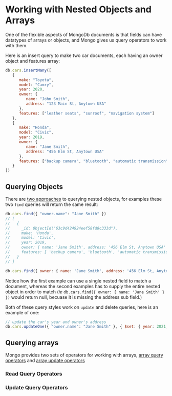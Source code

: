 # Working with Nested Objects and Arrays

One of the flexible aspects of MongoDb documents is that fields can have datatypes of arrays or objects, and Mongo gives us query operators to work with them.

Here is an insert query to make two car documents, each having an owner object and features array:

```javascript
db.cars.insertMany([
   {
      make: "Toyota",
      model: "Camry",
      year: 2020,
      owner: {
         name: "John Smith",
         address: "123 Main St, Anytown USA"
      },
      features: ["leather seats", "sunroof", "navigation system"]
   },
   {
      make: "Honda",
      model: "Civic",
      year: 2019,
      owner: {
         name: "Jane Smith",
         address: "456 Elm St, Anytown USA"
      },
      features: ["backup camera", "bluetooth", "automatic transmission"]
   }
])
```

## Querying Objects

There are [two approaches](https://www.mongodb.com/docs/manual/tutorial/query-embedded-documents/#query-on-nested-field) to querying nested objects, for examples these two `find` queries will return the same result:

```javascript
db.cars.find({ "owner.name": "Jane Smith" })
// [
//   {
//     _id: ObjectId("63c9d424924eef58fd8c333d"),
//     make: 'Honda',
//     model: 'Civic',
//     year: 2019,
//     owner: { name: 'Jane Smith', address: '456 Elm St, Anytown USA' },
//     features: [ 'backup camera', 'bluetooth', 'automatic transmission' ]
//   }
// ]
```

```javascript
db.cars.find({ owner: { name: 'Jane Smith', address: '456 Elm St, Anytown USA' } })
```

Notice how the first example can use a single nested field to match a document, whereas the second examples has to supply the entire nested object in order to match (_ie_ `db.cars.find({ owner: { name: 'Jane Smith' } })` would return null, becuase it is missing the address sub field.)

Both of these query styles work on `update` and delete queries, here is an example of one:

```javascript
// update the car's year and owner's address
db.cars.updateOne({ "owner.name": "Jane Smith" }, { $set: { year: 2021, "owner.address": "54321 nowhereville, USA" } })
```

## Querying arrays

Mongo provides two sets of operators for working with arrays, [array query operators](https://www.mongodb.com/docs/manual/tutorial/query-arrays/) and [array update operators](https://www.mongodb.com/docs/manual/reference/operator/update/#operators)

### Read Query Operators



### Update Query Operators
